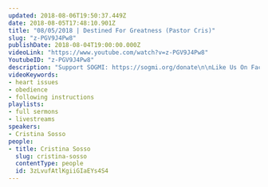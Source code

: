 ```yaml
---
updated: 2018-08-06T19:50:37.449Z
date: 2018-08-05T17:48:10.901Z
title: "08/05/2018 | Destined For Greatness (Pastor Cris)"
slug: "z-PGV9J4Pw8"
publishDate: 2018-08-04T19:00:00.000Z
videoLink: "https://www.youtube.com/watch?v=z-PGV9J4Pw8"
YoutubeID: "z-PGV9J4Pw8"
description: "Support SOGMI: https://sogmi.org/donate\n\nLike Us On Facebook: https://facebook.com/sonsofgodministries\n\n\nSons of God Ministries International is dedicated to discipling God's people and empowering the Body of Christ to take their post in the Kingdom. \"For as many as are led by the Spirit of God these are the sons of God\" (Romans 8:14)"
videoKeywords:
- heart issues
- obedience
- following instructions
playlists:
- full sermons
- livestreams
speakers:
- Cristina Sosso
people:
- title: Cristina Sosso
  slug: cristina-sosso
  contentType: people
  id: 3zLvufAtlKgiiGIaEYs4S4
---
```

